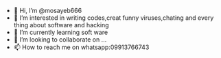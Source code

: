 - 👋 Hi, I’m @mosayeb666
- 👀 I’m interested in writing codes,creat funny viruses,chating and every thing about software and hacking
- 🌱 I’m currently learning soft ware
- 💞️ I’m looking to collaborate on ...
- 📫 How to reach me on whatsapp:09913766743

<!---
mosayeb666/mosayeb666 is a ✨ special ✨ repository because its `README.md` (this file) appears on your GitHub profile.
You can click the Preview link to take a look at your changes.
--->
